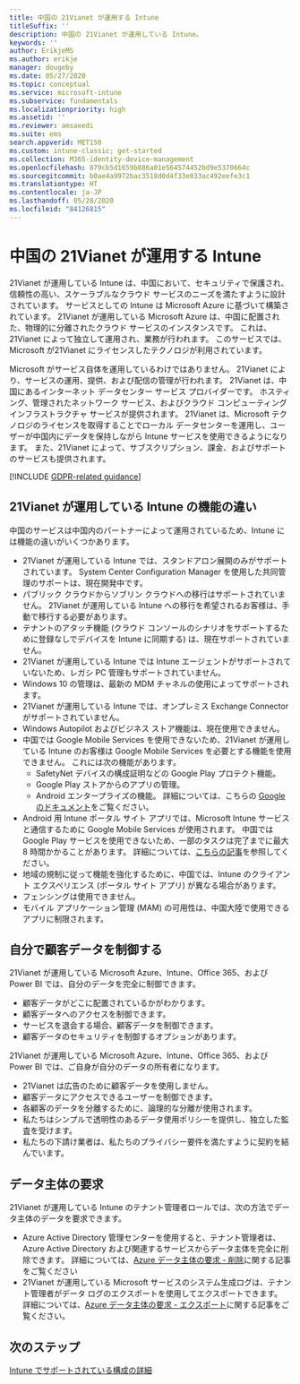 ```yaml
---
title: 中国の 21Vianet が運用する Intune
titleSuffix: ''
description: 中国の 21Vianet が運用している Intune。
keywords: ''
author: ErikjeMS
ms.author: erikje
manager: dougeby
ms.date: 05/27/2020
ms.topic: conceptual
ms.service: microsoft-intune
ms.subservice: fundamentals
ms.localizationpriority: high
ms.assetid: ''
ms.reviewer: amsaeedi
ms.suite: ems
search.appverid: MET150
ms.custom: intune-classic; get-started
ms.collection: M365-identity-device-management
ms.openlocfilehash: 879cb5d1659b886a01e564574452bd9e5370664c
ms.sourcegitcommit: b0ae4a9972bac3518d0d4f33e033ac492eefe3c1
ms.translationtype: HT
ms.contentlocale: ja-JP
ms.lasthandoff: 05/28/2020
ms.locfileid: "84126815"
---
```

# <a name="intune-operated-by-21vianet-in-china"></a>中国の 21Vianet が運用する Intune  

21Vianet が運用している Intune は、中国において、セキュリティで保護され、信頼性の高い、スケーラブルなクラウド サービスのニーズを満たすように設計されています。 サービスとしての Intune は Microsoft Azure に基づいて構築されています。 21Vianet が運用している Microsoft Azure は、中国に配置された、物理的に分離されたクラウド サービスのインスタンスです。 これは、21Vianet によって独立して運用され、業務が行われます。 このサービスでは、Microsoft が21Vianet にライセンスしたテクノロジが利用されています。

Microsoft がサービス自体を運用しているわけではありません。 21Vianet により、サービスの運用、提供、および配信の管理が行われます。 21Vianet は、中国にあるインターネット データセンター サービス プロバイダーです。 ホスティング、管理されたネットワーク サービス、およびクラウド コンピューティング インフラストラクチャ サービスが提供されます。 21Vianet は、Microsoft テクノロジのライセンスを取得することでローカル データセンターを運用し、ユーザーが中国内にデータを保持しながら Intune サービスを使用できるようになります。 また、21Vianet によって、サブスクリプション、課金、およびサポートのサービスも提供されます。

[!INCLUDE [GDPR-related guidance](../includes/gdpr-dsr-and-stp-note.md)]

## <a name="feature-differences-in-intune-operated-by-21vianet"></a>21Vianet が運用している Intune の機能の違い

中国のサービスは中国内のパートナーによって運用されているため、Intune には機能の違いがいくつかあります。 

- 21Vianet が運用している Intune では、スタンドアロン展開のみがサポートされています。 System Center Configuration Manager を使用した共同管理のサポートは、現在開発中です。
- パブリック クラウドからソブリン クラウドへの移行はサポートされていません。 21Vianet が運用している Intune への移行を希望されるお客様は、手動で移行する必要があります。
- テナントのアタッチ機能 (クラウド コンソールのシナリオをサポートするために登録なしでデバイスを Intune に同期する) は、現在サポートされていません。
- 21Vianet が運用している Intune では Intune エージェントがサポートされていないため、レガシ PC 管理もサポートされていません。
- Windows 10 の管理は、最新の MDM チャネルの使用によってサポートされます。
- 21Vianet が運用している Intune では、オンプレミス Exchange Connector がサポートされていません。
- Windows Autopilot およびビジネス ストア機能は、現在使用できません。
- 中国では Google Mobile Services を使用できないため、21Vianet が運用している Intune のお客様は Google Mobile Services を必要とする機能を使用できません。 これには次の機能があります。
  - SafetyNet デバイスの構成証明などの Google Play プロテクト機能。
  - Google Play ストアからのアプリの管理。
  - Android エンタープライズの機能。 詳細については、こちらの [Google のドキュメント](https://support.google.com/work/android/answer/6270910?hl=en)をご覧ください。
- Android 用 Intune ポータル サイト アプリでは、Microsoft Intune サービスと通信するために Google Mobile Services が使用されます。 中国では Google Play サービスを使用できないため、一部のタスクは完了までに最大 8 時間かかることがあります。 詳細については、[こちらの記事](https://docs.microsoft.com/mem/intune/apps/manage-without-gms#limitations-of-intune-device-administrator-management-when-gms-is-unavailable)を参照してください。 
- 地域の規制に従って機能を強化するために、中国では、Intune のクライアント エクスペリエンス (ポータル サイト アプリ) が異なる場合があります。
- フェンシングは使用できません。
- モバイル アプリケーション管理 (MAM) の可用性は、中国大陸で使用できるアプリに制限されます。

## <a name="you-control-customer-data"></a>自分で顧客データを制御する

21Vianet が運用している Microsoft Azure、Intune、Office 365、および Power BI では、自分のデータを完全に制御できます。
- 顧客データがどこに配置されているかがわかります。
- 顧客データへのアクセスを制御できます。
- サービスを退会する場合、顧客データを制御できます。
- 顧客データのセキュリティを制御するオプションがあります。

21Vianet が運用している Microsoft Azure、Intune、Office 365、および Power BI では、ご自身が自分のデータの所有者になります。
- 21Vianet は広告のために顧客データを使用しません。
- 顧客データにアクセスできるユーザーを制御できます。
- 各顧客のデータを分離するために、論理的な分離が使用されます。
- 私たちはシンプルで透明性のあるデータ使用ポリシーを提供し、独立した監査を受けます。
- 私たちの下請け業者は、私たちのプライバシー要件を満たすように契約を結んでいます。

## <a name="data-subject-requests"></a>データ主体の要求

21Vianet が運用している Intune のテナント管理者ロールでは、次の方法でデータ主体のデータを要求できます。

- Azure Active Directory 管理センターを使用すると、テナント管理者は、Azure Active Directory および関連するサービスからデータ主体を完全に削除できます。 詳細については、[Azure データ主体の要求 - 削除](https://docs.microsoft.com/microsoft-365/compliance/gdpr-dsr-azure?view=o365-worldwide#step-5-delete)に関する記事をご覧ください
- 21Vianet が運用している Microsoft サービスのシステム生成ログは、テナント管理者がデータ ログのエクスポートを使用してエクスポートできます。 詳細については、[Azure データ主体の要求 - エクスポート](https://docs.microsoft.com/microsoft-365/compliance/gdpr-dsr-azure?view=o365-worldwide#step-6-export)に関する記事をご覧ください。

## <a name="next-steps"></a>次のステップ

[Intune でサポートされている構成の詳細](supported-devices-browsers.md)